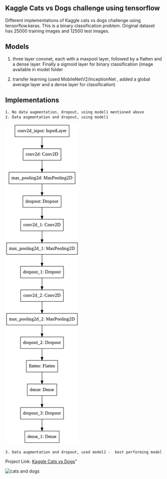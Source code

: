 ## Kaggle Cats vs Dogs challenge using tensorflow

Different implementations of Kaggle cats vs dogs challenge using tensorflow.keras. This is a binary classification problem. Original dataset has 25000 training images and 12500 test images.

## Models

1. three layer convnet, each with a maxpool layer, followed by a flatten and a dense layer. Finally a sigmoid layer for binary classification (image available in model folder

2. transfer learning (used MobileNetV2/InceptionNet , added a global average layer and a dense layer for classification)


## Implementations
    
    1. No data augmentation, dropout, using model1 mentioned above
    2. Data augmentation and dropout, using model1

![model1](https://github.com/azharul/Cats_vs_Dogs/blob/master/model/Model.png)
    
    3. Data augmentation and dropout, used model2 -  best performing model
  
Project Link: [Kaggle Cats vs Dogs](https://www.kaggle.com/c/dogs-vs-cats)"
   
![cats and dogs](https://media.istockphoto.com/photos/dogs-and-cats-peeking-over-web-banner-picture-id930281684)
